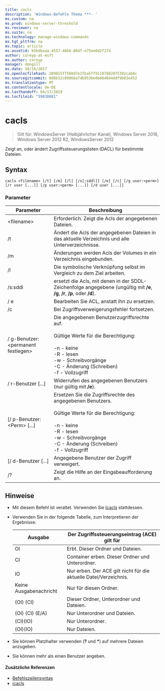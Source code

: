 ```yaml
---
title: cacls
description: 'Windows-Befehle Thema ***- '
ms.custom: na
ms.prod: windows-server-threshold
ms.reviewer: na
ms.suite: na
ms.technology: manage-windows-commands
ms.tgt_pltfrm: na
ms.topic: article
ms.assetid: b5bdbaaa-4557-48b8-80df-e75ee0d2f27d
author: coreyp-at-msft
ms.author: coreyp
manager: dongill
ms.date: 10/16/2017
ms.openlocfilehash: 289015ff580d7e2fba5ff911878028f5302cab8c
ms.sourcegitcommit: 0d0b32c8986ba7db9536e0b8648d4ddf9b03e452
ms.translationtype: MT
ms.contentlocale: de-DE
ms.lasthandoff: 04/17/2019
ms.locfileid: "59838081"
---
```

# <a name="cacls"></a>cacls

>Gilt für: WindowsServer (Halbjährlicher Kanal), Windows Server 2016, Windows Server 2012 R2, WindowsServer 2012

Zeigt an, oder ändert Zugriffssteuerungslisten (DACL) für bestimmte Dateien.  
## <a name="syntax"></a>Syntax  
```  
cacls <filename> [/t] [/m] [/l] [/s[:sddl]] [/e] [/c] [/g user:<perm>] [/r user [...]] [/p user:<perm> [...]] [/d user [...]]  
```  
### <a name="parameters"></a>Parameter  
|Parameter|Beschreibung|  
|-------|--------|  
|\<filename\>|Erforderlich. Zeigt die Acls der angegebenen Dateien.|  
|/t|Ändert die Acls der angegebenen Dateien in das aktuelle Verzeichnis und alle Unterverzeichnisse.|  
|/m|Änderungen werden Acls der Volumes in ein Verzeichnis eingebunden.|  
|/l|Die symbolische Verknüpfung selbst im Vergleich zu dem Ziel arbeiten.|  
|/s:sddl|ersetzt die Acls, mit denen in der SDDL-Zeichenfolge angegebene (ungültig mit **/e**, **/g**, **/r**, **/p**, oder   **/d**).|  
|/ e|Bearbeiten Sie ACL, anstatt ihn zu ersetzen.|  
|/c|Bei Zugriffsverweigerungsfehler fortsetzen.|  
|/ g-Benutzer:\<permanent festlegen\>|Die angegebenen Benutzerzugriffsrechte auf.<br /><br />Gültige Werte für die Berechtigung:<br /><br />-n - keine<br />-R - lesen<br />-w - Schreibvorgänge<br />-C - Änderung (Schreiben)<br />-f - Vollzugriff|  
|/ r-Benutzer [...]|Widerrufen des angegebenen Benutzers (nur gültig mit **/e**).|  
|[/ p-Benutzer:\<Perm\> [...]|Ersetzen Sie die Zugriffsrechte des angegebenen Benutzers.<br /><br />Gültige Werte für die Berechtigung:<br /><br />-n - keine<br />-R - lesen<br />-w - Schreibvorgänge<br />-C - Änderung (Schreiben)<br />-f - Vollzugriff|  
|[/ d-Benutzer [...]|Angegebene Benutzer der Zugriff verweigert.|  
|/?|Zeigt die Hilfe an der Eingabeaufforderung an.|  
## <a name="remarks"></a>Hinweise  
-   Mit diesem Befehl ist veraltet. Verwenden Sie [Icacls](icacls.md) stattdessen.  
-   Verwenden Sie in der folgende Tabelle, zum Interpretieren der Ergebnisse:  

    |Ausgabe|Der Zugriffssteuerungseintrag (ACE) gilt für|  
    |-----|----------------------|  
    |OI|Erbt. Dieser Ordner und Dateien.|  
    |CI|Container erben. Dieser Ordner und Unterordner.|  
    |IO|Nur erben. Der ACE gilt nicht für die aktuelle Datei/Verzeichnis.|  
    |Keine Ausgabenachricht|Nur für diesen Ordner.|  
    |(OI) (CI)|Dieser Ordner, Unterordner und Dateien.|  
    |(OI) (CI) (E/A)|Nur Unterordner und Dateien.|  
    |(CI)(IO)|Nur Unterordner.|  
    |(OI)(IO)|Nur Dateien.|  

-   Sie können Platzhalter verwenden (**?** und **\***) auf mehrere Dateien anzugeben.  
-   Sie können mehr als einen Benutzer angeben.  

#### <a name="additional-references"></a>Zusätzliche Referenzen  
-   [Befehlszeilensyntax](command-line-syntax-key.md)   
-   [icacls](icacls.md)  
